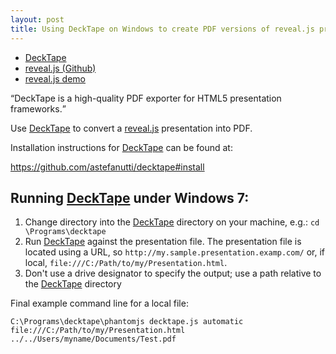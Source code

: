 ```yaml
---
layout: post
title: Using DeckTape on Windows to create PDF versions of reveal.js presentations
---
```


* [DeckTape](https://github.com/astefanutti/decktape)
* [reveal.js (Github)](https://github.com/hakimel/reveal.js/)
* [reveal.js demo](http://lab.hakim.se/reveal-js/#/)

<q cite="https://github.com/astefanutti/decktape">DeckTape is a high-quality PDF exporter for HTML5 presentation frameworks.</q>

Use [DeckTape](https://github.com/astefanutti/decktape) to convert a [reveal.js](https://github.com/hakimel/reveal.js/) presentation into PDF.

Installation instructions for [DeckTape](https://github.com/astefanutti/decktape) can be found at:

https://github.com/astefanutti/decktape#install

## Running [DeckTape](https://github.com/astefanutti/decktape) under Windows 7:

1. Change directory into the [DeckTape](https://github.com/astefanutti/decktape) directory on your machine, e.g.: `cd \Programs\decktape`
2. Run [DeckTape](https://github.com/astefanutti/decktape) against the presentation file.  The presentation file is located using a URL, so `http://my.sample.presentation.examp.com/` or, if local, `file:///C:/Path/to/my/Presentation.html`.
3. Don't use a drive designator to specify the output; use a path relative to the [DeckTape](https://github.com/astefanutti/decktape) directory

Final example command line for a local file:

`C:\Programs\decktape\phantomjs decktape.js automatic file:///C:/Path/to/my/Presentation.html ../../Users/myname/Documents/Test.pdf`
